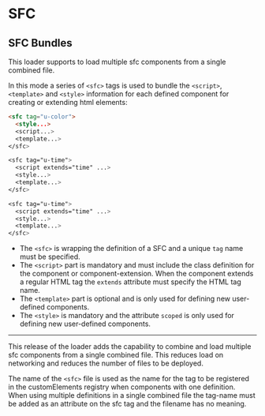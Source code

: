 # SFC

## SFC Bundles

This loader supports to load multiple sfc components from a single combined file.

In this mode a series of `<sfc>` tags is used to bundle the `<script>`, `<template>` and `<style>` information for each defined
component for creating or extending html elements:

``` html
<sfc tag="u-color">
  <style...>
  <script...>
  <template...>
</sfc>

<sfc tag="u-time">
  <script extends="time" ...>
  <style...>
  <template...>
</sfc>

<sfc tag="u-time">
  <script extends="time" ...>
  <style...>
  <template...>
</sfc>
```

* The `<sfc>` is wrapping the definition of a SFC and a unique `tag` name must be specified.
* The `<script>` part is mandatory and must include the class definition for the component or component-extension.
  When the component extends a regular HTML tag the `extends` attribute must specify the HTML tag name.
* The `<template>` part is optional and is only used for defining new user-defined components.
* The `<style>` is mandatory and the attribute `scoped` is only used for defining new user-defined components.

--- 

This release of the loader adds the capability to combine and load multiple sfc components from a single combined file. This reduces load
on networking and reduces the number of files to be deployed.



The name of the `<sfc>` file is used as the name for the tag to be registered in the customElements registry when components with
one definition.  
When using multiple definitions in a single combined file the tag-name must be added as an attribute on the sfc tag and the
filename has no meaning.
